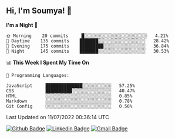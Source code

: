 ## Hi, I'm Soumya! 👋

<!--START_SECTION:waka-->
**I'm a Night 🦉** 

```text
🌞 Morning    20 commits     █░░░░░░░░░░░░░░░░░░░░░░░░   4.21% 
🌆 Daytime    135 commits    ███████░░░░░░░░░░░░░░░░░░   28.42% 
🌃 Evening    175 commits    █████████░░░░░░░░░░░░░░░░   36.84% 
🌙 Night      145 commits    ███████░░░░░░░░░░░░░░░░░░   30.53%

```


📊 **This Week I Spent My Time On** 

```text
💬 Programming Languages: 

JavaScript     ██████████████░░░░░░░░░░░   57.25% 
CSS            ██████████░░░░░░░░░░░░░░░   40.47% 
HTML           ░░░░░░░░░░░░░░░░░░░░░░░░░   0.85% 
Markdown       ░░░░░░░░░░░░░░░░░░░░░░░░░   0.78% 
Git Config     ░░░░░░░░░░░░░░░░░░░░░░░░░   0.56%
```


 Last Updated on 11/07/2022 00:36:14 UTC
<!--END_SECTION:waka-->

[![Github Badge](https://img.shields.io/badge/-rubyruins-grey?style=for-the-badge&logo=github&logoColor=white&link=https://github.com/rubyruins/)](https://www.github.com/rubyruins/) 
[![Linkedin Badge](https://img.shields.io/badge/-Soumya%20Parekh-0072b1?style=for-the-badge&logo=Linkedin&logoColor=white&link=https://www.linkedin.com/in/Soumya-Parekh/)](https://www.linkedin.com/in/Soumya-Parekh/) 
[![Gmail Badge](https://img.shields.io/badge/-soumyaparekh.me@gmail.com-c14438?style=for-the-badge&logo=Gmail&logoColor=white&link=mailto:soumyaparekh.me@gmail.com)](mailto:soumyaparekh.me@gmail.com) 
